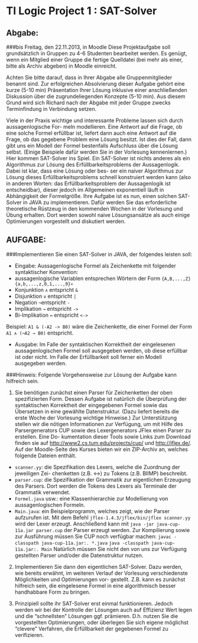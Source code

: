 TI Logic Project 1 : SAT-Solver
=================

Abgabe:
-------
###bis Freitag, den 22.11.2013, in Moodle
Diese Projektaufgabe soll grundsätzlich in Gruppen zu 4-6 Studenten bearbeitet werden. Es genügt, wenn ein Mitglied einer Gruppe die fertige Quelldatei (bei mehr als einer, bitte als Archiv abgeben) in Moodle einreicht.

Achten Sie bitte darauf, dass in Ihrer Abgabe alle Gruppenmitglieder benannt sind. Zur erfolgreichen Absolvierung dieser Aufgabe gehört eine kurze (5-10 min) Präsentation Ihrer Lösung inklusive einer anschließenden Diskussion über die zugrundeliegenden Konzepte (5-10 min). Aus diesem Grund wird sich Richard nach der Abgabe mit jeder Gruppe zwecks Terminfindung in Verbindung setzen.


Viele in der Praxis wichtige und interessante Probleme lassen sich durch aussagenlogische For- meln modellieren. Eine Antwort auf die Frage, ob eine solche Formel erfüllbar ist, liefert dann auch eine Antwort auf die Frage, ob das gegebene Problem eine Lösung besitzt. Ist dies der Fall, dann gibt uns ein Modell der Formel bestenfalls Aufschluss über die Lösung selbst. (Einige Beispiele dafür werden Sie in der Vorlesung kennenlernen.)
Hier kommen SAT-Solver ins Spiel. Ein SAT-Solver ist nichts anderes als ein Algorithmus zur Lösung des Erfüllbarkeitsproblems der Aussagenlogik. Dabei ist klar, dass eine Lösung oder bes- ser ein naiver Algorithmus zur Lösung dieses Erfüllbarkeitsproblems schnell konstruiert werden kann (also in anderen Worten: das Erfüllbarkeitsproblem der Aussagenlogik ist entscheidbar), dieser jedoch im Allgemeinen exponentiell läuft in Abhängigkeit der Formelgröße.
Ihre Aufgabe ist es nun, einen solchen SAT-Solver in JAVA zu implementieren. Dafür werden Sie das erforderliche theoretische Rüstzeug in den kommenden Wochen in der Vorlesung und Übung erhalten. Dort werden sowohl naive Lösungsansätze als auch einige Optimierungen vorgestellt und diskutiert werden.

AUFGABE:
-------
###Implementieren Sie einen SAT-Solver in JAVA, der folgendes leisten soll:

* Eingabe: Aussagenlogische Formel als Zeichenkette mit folgender syntaktischer Konvention:
 * aussagenlogische Variablen entsprechen Wörtern der Form `{A,B,...,Z}{a,b,...,z,0,1,...,9}∗`
 * Konjunktion `∧` entspricht `&`
 * Disjunktion `∨` entspricht `|`
 * Negation `¬`entspricht `-`
 * Implikation `→` entspricht `->`
 * Bi-Implikation `↔` entspricht `<->`

Beispiel: `A1 & (-A2 -> B0)` wäre die Zeichenkette, die einer Formel der Form `A1 ∧ (¬A2 → B0)` entspricht.

* Ausgabe: Im Falle der syntaktischen Korrektheit der eingelesenen aussagenlogischen Formel soll ausgegeben werden, ob diese erfüllbar ist oder nicht. Im Falle der Erfüllbarkeit soll ferner ein Modell ausgegeben werden.

###Hinweis: 
Folgende Vorgehensweise zur Lösung der Aufgabe kann hilfreich sein.

1. Sie benötigen zunächst einen Parser für Zeichenketten der oben spezifizierten Form. Dessen Aufgabe ist natürlich die Überprüfung der syntaktischen Korrektheit der eingegebenen Formel sowie das Übersetzen in eine gewählte Datenstruktur. (Dazu liefert bereits die erste Woche der Vorlesung wichtige Hinweise.) Zur Unterstützung stellen wir die nötigen Informationen zur Verfügung, um mit Hilfe des Parsergenerators CUP sowie des Lexergenerators JFlex einen Parser zu erstellen. Eine Do- kumentation dieser Tools sowie Links zum Download finden sie auf http://www2.cs.tum.edu/projects/cup/ und http://jflex.de/. Auf der Moodle-Seite des Kurses bieten wir ein ZIP-Archiv an, welches folgende Dateien enthält.
  * `scanner.yy`: die Spezifikation des Lexers, welche die Zuordnung der jeweiligen Zei- chenketten (z.B. <->) zu Tokens (z.B. BIIMP) beschreibt.
  * `parser.cup`: die Spezifikation der Grammatik zur eigentlichen Erzeugung des Parsers. Dort werden die Tokens des Lexers als Terminale der Grammatik verwendet.
  * `Formel.java` usw.: eine Klassenhierarchie zur Modellierung von aussagenlogischen Formeln.
  * `Main.java`: ein Beispielprogramm, welches zeigt, wie der Parser aufzurufen ist.
  Mit dem Befehl `jflex-1.4.3/jflex/bin/jflex scanner.yy` wird der Lexer erzeugt. Anschließend kann mit `java -jar java-cup-11a.jar parser.cup` der Parser erzeugt werden. Zur Kompilierung sowie zur Ausführung müssen Sie CUP noch verfügbar machen: `javac -classpath java-cup-11a.jar:. *.java` `java -classpath java-cup-11a.jar:. Main` Natürlich müssen Sie nicht den von uns zur Verfügung gestellten Parser und/oder die Datenstruktur nutzen.

2. Implementieren Sie dann den eigentlichen SAT-Solver. Dazu werden, wie bereits erwähnt, im weiteren Verlauf der Vorlesung verschiedenste Möglichkeiten und Optimierungen vor- gestellt. Z.B. kann es zunächst hilfreich sein, die eingelesene Formel in eine algorithmisch besser handhabbare Form zu bringen.

3. Prinzipiell sollte ihr SAT-Solver erst einmal funktionieren. Jedoch werden wir bei der Kontrolle der Lösungen auch auf Effizienz Wert legen und die “schnellsten” Lösungen ggf. prämieren. D.h. nutzen Sie die vorgestellten Optimierungen, oder überlegen Sie sich eigene möglichst “clevere” Verfahren, die Erfüllbarkeit der gegebenen Formel zu verifizieren.
